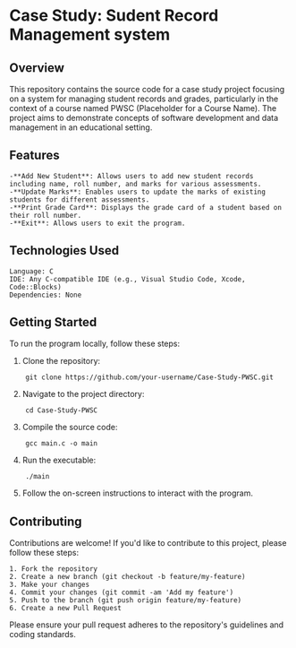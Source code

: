 # Case Study: Sudent Record Management system

## Overview

This repository contains the source code for a case study project focusing on a system for managing student records and grades, particularly in the context of a course named PWSC (Placeholder for a Course Name). The project aims to demonstrate concepts of software development and data management in an educational setting.

## Features

    -**Add New Student**: Allows users to add new student records including name, roll number, and marks for various assessments.
    -**Update Marks**: Enables users to update the marks of existing students for different assessments.
    -**Print Grade Card**: Displays the grade card of a student based on their roll number.
    -**Exit**: Allows users to exit the program.

## Technologies Used

    Language: C
    IDE: Any C-compatible IDE (e.g., Visual Studio Code, Xcode, Code::Blocks)
    Dependencies: None

## Getting Started

To run the program locally, follow these steps:

1. Clone the repository:
```
    git clone https://github.com/your-username/Case-Study-PWSC.git
```
2. Navigate to the project directory:
```
    cd Case-Study-PWSC
```
3. Compile the source code:
```
    gcc main.c -o main
```
4. Run the executable:
```
    ./main
```
5. Follow the on-screen instructions to interact with the program.

## Contributing

Contributions are welcome! If you'd like to contribute to this project, please follow these steps:

    1. Fork the repository
    2. Create a new branch (git checkout -b feature/my-feature)
    3. Make your changes
    4. Commit your changes (git commit -am 'Add my feature')
    5. Push to the branch (git push origin feature/my-feature)
    6. Create a new Pull Request

Please ensure your pull request adheres to the repository's guidelines and coding standards.
